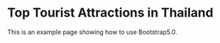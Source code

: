 Top Tourist Attractions in Thailand
============
This is an example page showing how to use Bootstrap5.0.

